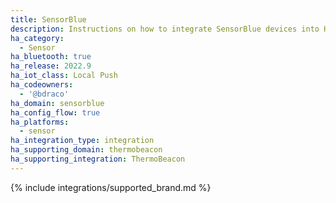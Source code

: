 ```yaml
---
title: SensorBlue
description: Instructions on how to integrate SensorBlue devices into Home Assistant.
ha_category:
  - Sensor
ha_bluetooth: true
ha_release: 2022.9
ha_iot_class: Local Push
ha_codeowners:
  - '@bdraco'
ha_domain: sensorblue
ha_config_flow: true
ha_platforms:
  - sensor
ha_integration_type: integration
ha_supporting_domain: thermobeacon
ha_supporting_integration: ThermoBeacon
---
```


{% include integrations/supported_brand.md %}
